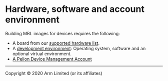 # Hardware, software and account environment

Building MBL images for devices requires the following:

* A board from our [supported hardware list](../first-image/hardware.html).
* A [development environment](../first-image/development-environment.html): Operating system, software and an optional virtual environment.
* <a href="https://os.mbed.com/account/login/" target="_blank">A Pelion Device Management Account</a>


***

Copyright © 2020 Arm Limited (or its affiliates)
